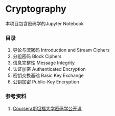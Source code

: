 Cryptography
=========

本项目包含密码学的Jupyter Notebook

### 目录
1. 导论与流密码 Introduction and Stream Ciphers
2. 分组密码 Block Ciphers
3. 信息完整性 Message Integrity
4. 认证加密 Authenticated Encryption
5. 密钥交换基础 Basic Key Exchange
6. 公钥加密 Public-Key Encryption

### 参考资料
1. [Coursera斯坦福大学密码学公开课](https://www.coursera.org/learn/crypto)

